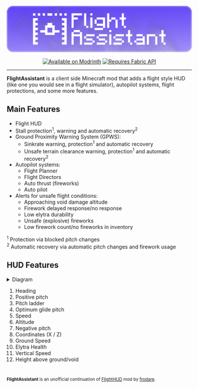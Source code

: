 <p align=center>
    <img src="images/logo.png">
</p>

<p align=center>
    <a href="https://modrinth.com/mod/flightassistant">
        <img src="https://cdn.jsdelivr.net/npm/@intergrav/devins-badges@3.1.2/assets/cozy/available/modrinth_vector.svg"
            alt="Available on Modrinth"></a>
    <a href="https://modrinth.com/mod/fabric-api/">
        <img src="https://cdn.jsdelivr.net/npm/@intergrav/devins-badges@3/assets/cozy/requires/fabric-api_vector.svg"
            alt="Requires Fabric API"></a>
    <!-- uncomment if Forge version is released (https://github.com/Octol1ttle/FlightAssistant/pull/2#discussion_r1370700775)
    <a href="https://modrinth.com/mod/flightassistant/versions?l=forge">
        <img src="https://cdn.jsdelivr.net/npm/@intergrav/devins-badges@3.1.2/assets/cozy/supported/forge_vector.svg"
            alt="Available for Forge"></img></a>
    -->
</p>

---

**FlightAssistant** is a client side Minecraft mod that adds a flight style HUD
(like one you would see in a flight simulator), autopilot systems, flight protections, and some more features.

## Main Features

- Flight HUD
- Stall protection<sup>1</sup>, warning and automatic recovery<sup>2</sup>
- Ground Proximity Warning System (GPWS):
  - Sinkrate warning, protection<sup>1</sup> and automatic recovery
  - Unsafe terrain clearance warning, protection<sup>1</sup> and automatic recovery<sup>2</sup>
- Autopilot systems:
  - Flight Planner
  - Flight Directors
  - Auto thrust (fireworks)
  - Auto pilot
- Alerts for unsafe flight conditions:
  - Approaching void damage altitude
  - Firework delayed response/no response
  - Low elytra durability
  - Unsafe (explosive) fireworks
  - Low firework count/no fireworks in inventory

<sup>1</sup> Protection via blocked pitch changes<br>
<sup>2</sup> Automatic recovery via automatic pitch changes and firework usage

## HUD Features

<details>
    <summary>Diagram</summary>
    <img src="images/diagram.png">
</details>

1. Heading
2. Positive pitch
3. Pitch ladder
4. Optimum glide pitch
5. Speed
6. Altitude
7. Negative pitch
8. Coordinates (X / Z)
9. Ground Speed
10. Elytra Health
11. Vertical Speed
12. Height above ground/void

#
<sup><b>FlightAssistant</b> is an unofficial continuation of <a href="https://github.com/frodare/FlightHud">FlightHUD</a> mod by <a href="https://github.com/frodare">frodare</a>.</sup>
